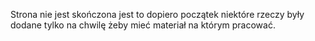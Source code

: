 Strona nie jest skończona jest to dopiero początek niektóre rzeczy były dodane tylko na chwilę żeby mieć materiał na którym pracować.
